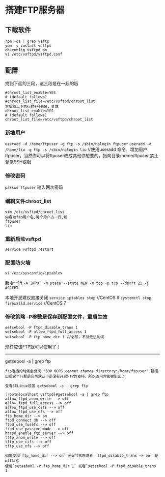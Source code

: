 # 搭建FTP服务器

## 下载软件

```
rpm -qa | grep vsftp
yum -y install vsftpd
chkconfig vsftpd on
vi /etc/vsftpd/vsftpd.conf
```

## 配置
找到下面的三段，这三段是在一起的哦
```
#chroot_list_enable=YES
# (default follows)
#chroot_list_file=/etc/vsftpd/chroot_list
然后将上下两行的#号去掉，变成
chroot_list_enable=YES
# (default follows)
chroot_list_file=/etc/vsftpd/chroot_list
```

### 新增用户
`useradd -d /home/ftpuser -g ftp -s /sbin/nologin ftpuser`
`useradd -d /home/liu -g ftp -s /sbin/nologin liu`
//使用useradd 命令，增加用户ftpuser，当然你可以将ftpuser改成其他你想要的，指向目录/home/ftpuser,禁止登录SSH权限

### 修改密码
`passwd ftpuser`
输入两次密码

### 编辑文件chroot_list
```
vim /etc/vsftpd/chroot_list
内容为ftp用户名,每个用户占一行,如：
ftpuser
liu
```

### 重新启动vsftpd
`service vsftpd restart`

### 配置防火墙
`vi /etc/sysconfig/iptables`

新增一行 `-A INPUT -m state --state NEW -m tcp -p tcp --dport 21 -j ACCEPT`

本地开发建议直接关闭 `service iptables stop`  //CentOS 6
`systemctl stop firewalld.service` //CentOS 7

### 修改策略 -P参数是保存到配置文件，重启生效
```
setsebool -P ftpd_disable_trans 1
setsebool -P allow_ftpd_full_access 1
setsebool -P ftp_home_dir 1 //必须，不然无法访问
```        
现在应该FTP就可以使用了！

---
getsebool -a | grep ftp
```
ftp连接的时候会出现 "500 OOPS:cannot change directory:/home/ftpuser" 错误
出现这个问题是应为默认下是没有开启FTP的支持，所以访问时都被阻止了

查看SELinux设置 getsebool -a | grep ftp

[root@localhost vsftpd]#getsebool -a | grep ftp 
allow_ftpd_anon_write --> off
allow_ftpd_full_access --> off
allow_ftpd_use_cifs --> off
allow_ftpd_use_nfs --> off
ftp_home_dir --> on
ftpd_connect_db --> off
ftpd_use_fusefs --> off
ftpd_use_passive_mode --> off
httpd_enable_ftp_server --> off
tftp_anon_write --> off
tftp_use_cifs --> off
tftp_use_nfs --> off

如果发现`ftp_home_dir --> on` 是off状态或者 `ftpd_disable_trans –> on` 是off状态
使用`setsebool -P ftp_home_dir 1` 或者`setsebool -P ftpd_disable_trans 1`

```

